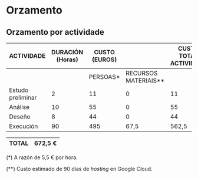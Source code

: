 # Orzamento

## Orzamento por actividade

| ACTIVIDADE        | DURACIÓN (Horas) | CUSTO (EUROS) |                        | CUSTO TOTAL ACTIVIDADE |
| ----------------- | ---------------- | ------------- | ---------------------- | ---------------------- |
|                   |                  | PERSOAS\*     | RECURSOS MATERIAIS\*\* |                        |
| Estudo preliminar | 2                | 11            | 0                      | 11                     |
| Análise           | 10               | 55            | 0                      | 55                     |
| Deseño            | 8                | 44            | 0                      | 44                     |
| Execución         | 90               | 495           | 67,5                   | 562,5                  |

| TOTAL | 672,5 €|
| ----- | ------ |

(\*) A razón de 5,5 € por hora.

(\*\*) Custo estimado de 90 días de *hosting* en Google Cloud.
